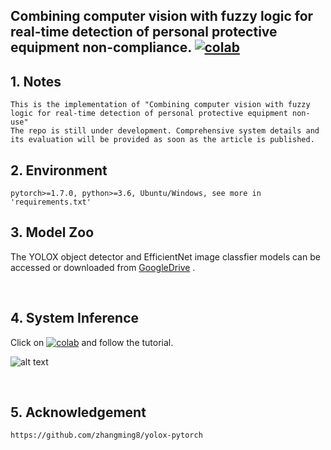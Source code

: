## Combining computer vision with fuzzy logic for real-time detection of personal protective equipment non-compliance. [![colab](https://user-images.githubusercontent.com/4096485/86174089-b2709f80-bb29-11ea-9faf-3d8dc668a1a5.png)](https://colab.research.google.com/drive/1ywUhH6HUo_m968z4glVmB2SrQqeO7g50?usp=sharing)

## 1. Notes

    This is the implementation of "Combining computer vision with fuzzy logic for real-time detection of personal protective equipment non-use"
    The repo is still under development. Comprehensive system details and its evaluation will be provided as soon as the article is published.

## 2. Environment

    pytorch>=1.7.0, python>=3.6, Ubuntu/Windows, see more in 'requirements.txt'
    
## 3. Model Zoo

The YOLOX object detector and EfficientNet image classfier models can be accessed or downloaded 
from [GoogleDrive](https://drive.google.com/drive/folders/12JIuHlAcgz9kY_DWUv-mNlsUljSMmexW?usp=sharing) .
    
<br/>

## 4. System Inference
Click on  [![colab](https://user-images.githubusercontent.com/4096485/86174089-b2709f80-bb29-11ea-9faf-3d8dc668a1a5.png)](https://colab.research.google.com/drive/1ywUhH6HUo_m968z4glVmB2SrQqeO7g50?usp=sharing)  and follow the tutorial.

![alt text](https://github.com/amirhosseinghdv/PPE-Noncompliance-Detection/blob/main/data/Inference.png)

<br/>

## 5. Acknowledgement

    https://github.com/zhangming8/yolox-pytorch
